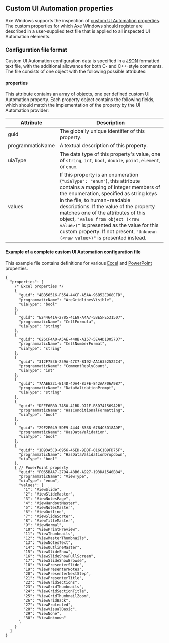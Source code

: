 <!-- Copyright (c) Microsoft Corporation. All rights reserved.
     Licensed under the MIT Licence. -->

## Custom UI Automation properties
Axe Windows supports the inspection of [custom UI Automation properties](https://docs.microsoft.com/en-gb/windows/win32/winauto/uiauto-custompropertieseventscontrolpatterns). The custom properties for which Axe Windows should register are described in a user-supplied text file that is applied to all inspected UI Automation elements.

### Configuration file format
Custom UI Automation configuration data is specified in a [JSON](https://en.wikipedia.org/wiki/JSON#Syntax) formatted text file, with the additional allowance for both C- and C++-style comments. The file consists of one object with the following possible attributes:

#### properties
This attribute contains an array of objects, one per defined custom UI Automation property. Each property object contains the following fields, which should match the implementation of the property by the UI Automation provider:

Attribute | Description
--- | ---
guid|The globally unique identifier of this property.
programmaticName|A textual description of this property.
uiaType|The data type of this property's value, one of `string`, `int`, `bool`, `double`, `point`, `element`, or `enum`.
values|If this property is an enumeration (`"uiaType": "enum"`), this attribute contains a mapping of integer members of the enumeration, specified as string keys in the file, to human-readable descriptions. If the value of the property matches one of the attributes of this object, `"value from object (<raw value>)"` is presented as the value for this custom property. If not present, `"Unknown (<raw value>)"` is presented instead.

#### Example of a complete custom UI Automation configuration file
This example file contains definitions for various [Excel](https://docs.microsoft.com/en-gb/office/uia/excel/excelcustomproperties) and [PowerPoint](https://docs.microsoft.com/en-gb/office/uia/powerpoint/powerpointcustomproperties) properties.

``` jsonc
{
  "properties": [
    /* Excel properties */
    {
      "guid": "4BB56516-F354-44CF-A5AA-96B52E968CFD",
      "programmaticName": "AreGridlinesVisible",
      "uiaType": "bool"
    },
    {
      "guid": "E244641A-2785-41E9-A4A7-5BE5FE531507",
      "programmaticName": "CellFormula",
      "uiaType": "string"
    },
    {
      "guid": "626CF4A0-A5AE-448B-A157-5EA4D1D057D7",
      "programmaticName": "CellNumberFormat",
      "uiaType": "string"
    },
    {
      "guid": "312F7536-259A-47C7-B192-AA16352522C4",
      "programmaticName": "CommentReplyCount",
      "uiaType": "int"
    },
    {
      "guid": "7AAEE221-E14D-4DA4-83FE-842AAF06A9B7",
      "programmaticName": "DataValidationPrompt",
      "uiaType": "string"
    },
    {
      "guid": "DFEF6BBD-7A50-41BD-971F-B5D741569A2B",
      "programmaticName": "HasConditionalFormatting",
      "uiaType": "bool"
    },
    {
      "guid": "29F2E049-5DE9-4444-8338-6784C5D18ADF",
      "programmaticName": "HasDataValidation",
      "uiaType": "bool"
    },
    {
      "guid": "1B93A5CD-0956-46ED-9BBF-016C1B9FD75F",
      "programmaticName": "HasDataValidationDropdown",
      "uiaType": "bool"
    },
    { // PowerPoint property
      "guid": "F065BAA7-2794-48B6-A927-193DA1540B84",
      "programmaticName": "ViewType",
      "uiaType": "enum",
      "values": {
        "1": "ViewSlide",
        "2": "ViewSlideMaster",
        "3": "ViewNotesPage",
        "4": "ViewHandoutMaster",
        "5": "ViewNotesMaster",
        "6": "ViewOutline",
        "7": "ViewSlideSorter",
        "8": "ViewTitleMaster",
        "9": "ViewNormal",
        "10": "ViewPrintPreview",
        "11": "ViewThumbnails",
        "12": "ViewMasterThumbnails",
        "13": "ViewNotesText",
        "14": "ViewOutlineMaster",
        "15": "ViewSlideShow",
        "16": "ViewSlideShowFullScreen",
        "17": "ViewSlideShowBrowse",
        "18": "ViewPresenterSlide",
        "19": "ViewPresenterNotes",
        "20": "ViewPresenterNextStep",
        "21": "ViewPresenterTitle",
        "22": "ViewGridSections",
        "23": "ViewGridThumbnails",
        "24": "ViewGridSectionTitle",
        "25": "ViewGridThumbnailZoom",
        "26": "ViewGridBack",
        "27": "ViewProtected",
        "28": "ViewVisualBasic",
        "29": "ViewNone",
        "30": "ViewUnknown"
      }
    }
  ]
}
```